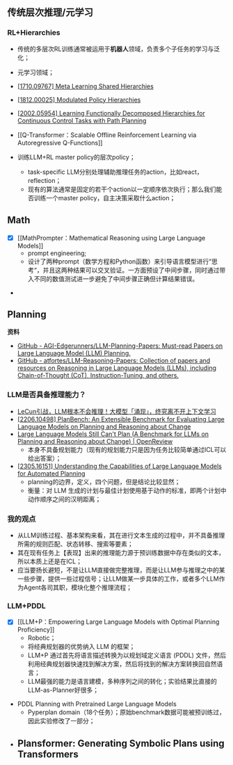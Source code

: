 ## 传统层次推理/元学习
### RL+Hierarchies
- 传统的多层次RL训练通常被运用于**机器人**领域，负责多个子任务的学习与泛化；
- 元学习领域；
- [[1710.09767] Meta Learning Shared Hierarchies](https://arxiv.org/abs/1710.09767)
- [[1812.00025] Modulated Policy Hierarchies](https://arxiv.org/abs/1812.00025)
- [[2002.05954] Learning Functionally Decomposed Hierarchies for Continuous Control Tasks with Path Planning](https://arxiv.org/abs/2002.05954)
- [[Q-Transformer：Scalable Offline Reinforcement Learning via Autoregressive Q-Functions]]

- 训练LLM+RL master policy的层次policy；
	- task-specific LLM分别处理辅助推理任务的action，比如react，reflection；
	- 现有的算法通常是固定的若干个action以一定顺序依次执行；那么我们能否训练一个master policy，自主决策采取什么action；

## Math
- [x] [[MathPrompter：Mathematical Reasoning using Large Language Models]]
	- prompt engineering;
	- 设计了两种prompt（数学方程和Python函数）来引导语言模型进行“思考“，并且这两种结果可以交叉验证。一方面预设了中间步骤，同时通过带入不同的数值测试进一步避免了中间步骤正确但计算结果错误。
- 

## Planning
**资料**
- [GitHub - AGI-Edgerunners/LLM-Planning-Papers: Must-read Papers on Large Language Model (LLM) Planning.](https://github.com/AGI-Edgerunners/LLM-Planning-Papers)
- [GitHub - atfortes/LLM-Reasoning-Papers: Collection of papers and resources on Reasoning in Large Language Models (LLMs), including Chain-of-Thought (CoT), Instruction-Tuning, and others.](https://github.com/atfortes/LLM-Reasoning-Papers)

### LLM是否具备推理能力？
- [LeCun引战，LLM根本不会推理！大模型「涌现」，终究离不开上下文学习](https://mp.weixin.qq.com/s/apNDE-I2MNpTmmaZI1cY4A)
- [[2206.10498] PlanBench: An Extensible Benchmark for Evaluating Large Language Models on Planning and Reasoning about Change](https://arxiv.org/abs/2206.10498)
- [Large Language Models Still Can't Plan (A Benchmark for LLMs on Planning and Reasoning about Change) | OpenReview](https://openreview.net/forum?id=wUU-7XTL5XO)
	- 本身不具备规划能力（现有的规划能力只是因为任务比较简单通过ICL可以给出答案）；
- [[2305.16151] Understanding the Capabilities of Large Language Models for Automated Planning](https://arxiv.org/abs/2305.16151)
	- planning的边界，定义，四个问题，但是结论比较显然；
	- 衡量：对 LLM 生成的计划与最佳计划使用基于动作的标准，即两个计划中动作顺序之间的汉明距离；

### 我的观点
- 从LLM训练过程、基本架构来看，其在进行文本生成的过程中，并不具备推理所需的规则匹配、状态转移、搜索等要素；
- 其在现有任务上【表现】出来的推理能力源于预训练数据中存在类似的文本，所以本质上还是在ICL；
- 应当要扬长避短，不是让LLM直接做完整推理，而是让LLM参与推理之中的某一些步骤，提供一些过程信号；让LLM做某一步具体的工作，或者多个LLM作为Agent各司其职，模块化整个推理流程；

### LLM+PDDL
- [x] [[LLM+P：Empowering Large Language Models with Optimal Planning Proficiency]]
	- Robotic；
	- 将经典规划器的优势纳入 LLM 的框架；
	- LLM+P 通过首先将语言描述转换为以规划域定义语言 (PDDL) 文件，然后利用经典规划器快速找到解决方案，然后将找到的解决方案转换回自然语言；
	- LLM最强的能力是语言建模，多种序列之间的转化；实验结果比直接的LLM-as-Planner好很多；
- PDDL Planning with Pretrained Large Language Models
	- Pyperplan domain（18个任务）；原始benchmark数据可能被预训练过，因此实验修改了一部分；
- Plansformer: Generating Symbolic Plans using Transformers
	- 
